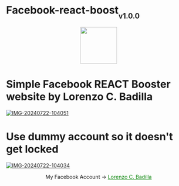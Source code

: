 # Facebook-react-boost<sub><sub>v1.0.0</sub></sub>
<p align="center">
</p>

<p align="center">
    <img align="center" src="https://i.postimg.cc/PfDsfTcf/ssstik-io-1720933863207.jpg" width="100"/>
   
  # Simple Facebook REACT Booster website by Lorenzo C. Badilla
<a href="https://ibb.co/5LPtyKC"><img src="https://i.ibb.co/w4f3Xc8/IMG-20240722-104051.jpg" alt="IMG-20240722-104051" border="0"></a>



# Use dummy account so it doesn't get locked
<a href="https://ibb.co/dc8t1kT"><img src="https://i.ibb.co/9vQhzyD/IMG-20240722-104034.jpg" alt="IMG-20240722-104034" border="0"></a>


<div align="center">
  My Facebook Account ->
  <a  href="https://www.facebook.com/LorenzoC.Badilla" style="color: green;">Lorenzo C. Badilla</a></h3></div>
